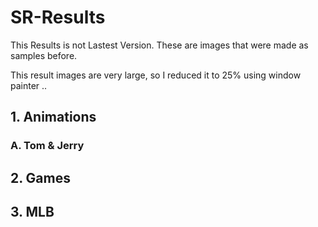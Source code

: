 # SR-Results
This Results is not Lastest Version. These are images that were made as samples before.

This result images are very large, so I reduced it to 25% using window painter .. 

## 1. Animations
###   A. Tom & Jerry

## 2. Games
  
## 3. MLB




